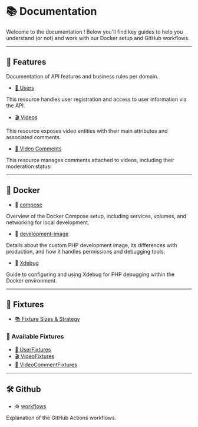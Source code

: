 # 📚 Documentation

Welcome to the documentation ! Below you'll find key guides to help you
understand (or not) and work with our Docker setup and GitHub workflows.

---

## 🌟 Features

Documentation of API features and business rules per domain.

- [👤 Users](features/users.md)

This resource handles user registration and access to user information via the API.

- [🎬 Videos](features/videos.md)

This resource exposes video entities with their main attributes and associated comments.

- [💬 Video Comments](features/video_comments.md)

This resource manages comments attached to videos, including their moderation status.

---

## 🐳 Docker

- 📝 [compose](docker/compose.md)

Overview of the Docker Compose setup, including services, volumes, and
networking for local development.

- 🐘 [development-image](docker/development-image.md)

Details about the custom PHP development image, its differences with production,
and how it handles permissions and debugging tools.

- 🐞 [Xdebug](docker/xdebug.md)

Guide to configuring and using Xdebug for PHP debugging within the Docker
environment.

---

## 🧪 Fixtures

- [📚 Fixture Sizes & Strategy](fixtures/index.md)

### 📂 Available Fixtures

- [👤 UserFixtures](fixtures/UserFixtures.md)
- [🎬 VideoFixtures](fixtures/VideoFixtures.md)
- [💬 VideoCommentFixtures](fixtures/VideoCommentFixtures.md)

---

## 🛠️ Github

- ⚙️ [workflows](github/workflows.md)

Explanation of the GitHub Actions workflows.
